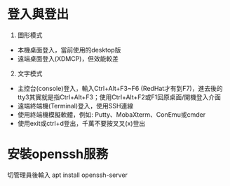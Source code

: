 # 登入與登出
1. 圖形模式
  - 本機桌面登入，當前使用的desktop版
  - 遠端桌面登入(XDMCP)，但效能較差
2. 文字模式
  - 主控台(console)登入，輸入Ctrl+Alt+F3~F6 (RedHat才有到F7)，進去後的tty3其實就是指Ctrl+Alt+F3；使用Ctrl+Alt+F2或F1回原桌面/開機登入介面
  - 遠端終端機(Terminal)登入，使用SSH連線
  - 使用終端機模擬軟體，例如: Putty、MobaXterm、ConEmu或cmder
  - 使用exit或ctrl+d登出，千萬不要按叉叉(x)登出

# 安裝openssh服務
切管理員後輸入 apt install openssh-server
